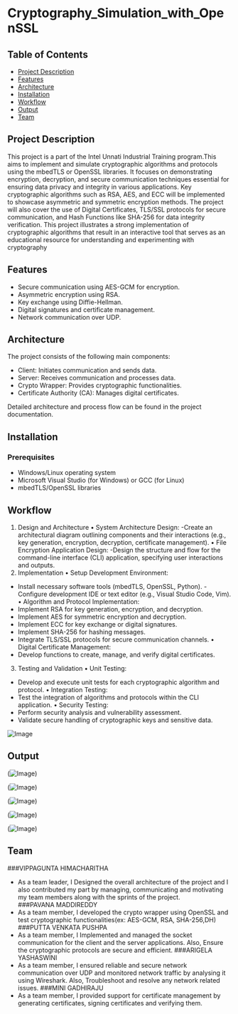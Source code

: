 # Cryptography_Simulation_with_OpenSSL

## Table of Contents
- [Project Description](#project-description)
- [Features](#features)
- [Architecture](#architecture)
- [Installation](#installation)
- [Workflow](#workflow)
- [Output](#output)
- [Team](#team)


## Project Description
This project is a part of the Intel Unnati Industrial Training program.This aims to implement and simulate cryptographic algorithms and protocols using the mbedTLS or OpenSSL libraries. It focuses on demonstrating encryption, decryption, and secure communication techniques essential for ensuring data privacy and integrity in various applications. Key cryptographic algorithms such as RSA, AES, and ECC will be implemented to showcase asymmetric and symmetric encryption methods. The project will also cover the use of Digital Certificates, TLS/SSL protocols for secure communication, and Hash Functions like SHA-256 for data integrity verification. This project illustrates a strong implementation of cryptographic algorithms that result in an interactive tool that serves as an educational resource for understanding and experimenting with cryptography


## Features
- Secure communication using AES-GCM for encryption.
- Asymmetric encryption using RSA.
- Key exchange using Diffie-Hellman.
- Digital signatures and certificate management.
- Network communication over UDP.

## Architecture
The project consists of the following main components:
- Client: Initiates communication and sends data.
- Server: Receives communication and processes data.
- Crypto Wrapper: Provides cryptographic functionalities.
- Certificate Authority (CA): Manages digital certificates.

Detailed architecture and process flow can be found in the project documentation.

## Installation
### Prerequisites
- Windows/Linux operating system
- Microsoft Visual Studio (for Windows) or GCC (for Linux)
- mbedTLS/OpenSSL libraries

## Workflow
1.	Design and Architecture
•	System Architecture Design:
-Create an architectural diagram outlining components and their interactions (e.g., key generation, encryption, decryption, certificate management).
•	File Encryption Application Design:
-Design the structure and flow for the command-line interface (CLI) application, specifying user interactions and outputs.
2.	Implementation
•	Setup Development Environment:
- Install necessary software tools (mbedTLS, OpenSSL, Python).
-Configure development IDE or text editor (e.g., Visual Studio Code, Vim).
•	Algorithm and Protocol Implementation:
- Implement RSA for key generation, encryption, and decryption.
- Implement AES for symmetric encryption and decryption.
-	Implement ECC for key exchange or digital signatures.
-	Implement SHA-256 for hashing messages.
-	Integrate TLS/SSL protocols for secure communication channels.
•	Digital Certificate Management:
-	Develop functions to create, manage, and verify digital certificates.
3.	Testing and Validation
•	Unit Testing:
-	Develop and execute unit tests for each cryptographic algorithm and protocol.
•	Integration Testing:
-	Test the integration of algorithms and protocols within the CLI application.
•	Security Testing:
-	Perform security analysis and vulnerability assessment.
-	Validate secure handling of cryptographic keys and sensitive data.

![Image](https://github.com/Pavanaredddy/Cryptography_simulation-with-OpenSSL/blob/main/Documents/images/Source%20code%20implementation.png)


## Output
(![Image](https://github.com/Pavanaredddy/Cryptography_simulation-with-OpenSSL/blob/main/Project%20Outcomes/Communication%20of%20Eliza%20with%20alice%20and%20bob.png))

(![Image](https://github.com/Pavanaredddy/Cryptography_simulation-with-OpenSSL/blob/main/Project%20Outcomes/Digital%20Certificate%20format.png))

(![Image](https://github.com/Pavanaredddy/Cryptography_simulation-with-OpenSSL/blob/main/Project%20Outcomes/Private%20Key%20format.png))

(![Image](https://github.com/Pavanaredddy/Cryptography_simulation-with-OpenSSL/blob/main/Project%20Outcomes/Server%20port%20address.png))

(![Image](https://github.com/Pavanaredddy/Cryptography_simulation-with-OpenSSL/blob/main/Project%20Outcomes/Wireshark%20capture.png))

## Team
###VIPPAGUNTA HIMACHARITHA
 - As a team leader, I Designed the overall architecture of the project and I also contributed my part by managing, communicating and motivating my team members along with the sprints of the project.  
###PAVANA MADDIREDDY 
- As a team member, I developed the crypto wrapper using OpenSSL and test cryptographic functionalities(ex: AES-GCM, RSA, SHA-256,DH)
###PUTTA VENKATA PUSHPA 
- As a team member, I Implemented and managed the socket communication for the client and the server applications. Also, Ensure the cryptographic protocols are secure and efficient. 
###ARIGELA YASHASWINI
 - As a team member, I ensured reliable and secure network communication over UDP and monitored network traffic by analysing it using Wireshark. Also, Troubleshoot and resolve any network related issues.
###MINI GADHIRAJU 
- As a team member, I provided support for certificate management by generating certificates, signing certificates and verifying them. 



